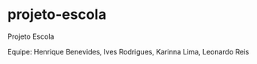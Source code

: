 # projeto-escola
Projeto Escola


Equipe: Henrique Benevides, Ives Rodrigues, Karinna Lima, Leonardo Reis
